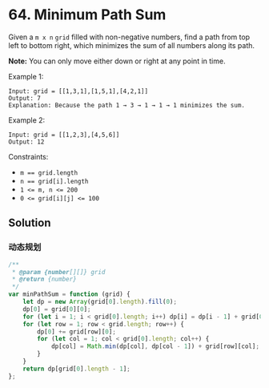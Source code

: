 # 64. Minimum Path Sum

Given a `m x n` `grid` filled with non-negative numbers, find a path from top left to bottom right, which minimizes the sum of all numbers along its path.

**Note:** You can only move either down or right at any point in time.

Example 1:

```
Input: grid = [[1,3,1],[1,5,1],[4,2,1]]
Output: 7
Explanation: Because the path 1 → 3 → 1 → 1 → 1 minimizes the sum.
```

Example 2:

```
Input: grid = [[1,2,3],[4,5,6]]
Output: 12
```

Constraints:

-   `m == grid.length`
-   `n == grid[i].length`
-   `1 <= m, n <= 200`
-   `0 <= grid[i][j] <= 100`

## Solution

### 动态规划

```js
/**
 * @param {number[][]} grid
 * @return {number}
 */
var minPathSum = function (grid) {
    let dp = new Array(grid[0].length).fill(0);
    dp[0] = grid[0][0];
    for (let i = 1; i < grid[0].length; i++) dp[i] = dp[i - 1] + grid[0][i];
    for (let row = 1; row < grid.length; row++) {
        dp[0] += grid[row][0];
        for (let col = 1; col < grid[0].length; col++) {
            dp[col] = Math.min(dp[col], dp[col - 1]) + grid[row][col];
        }
    }
    return dp[grid[0].length - 1];
};
```
